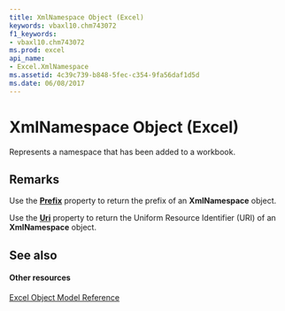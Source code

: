 ```yaml
---
title: XmlNamespace Object (Excel)
keywords: vbaxl10.chm743072
f1_keywords:
- vbaxl10.chm743072
ms.prod: excel
api_name:
- Excel.XmlNamespace
ms.assetid: 4c39c739-b848-5fec-c354-9fa56daf1d5d
ms.date: 06/08/2017
---
```



# XmlNamespace Object (Excel)

Represents a namespace that has been added to a workbook.


## Remarks

Use the  **[Prefix](Excel.XmlNamespace.Prefix.md)** property to return the prefix of an **XmlNamespace** object.

Use the  **[Uri](Excel.XmlNamespace.Uri.md)** property to return the Uniform Resource Identifier (URI) of an **XmlNamespace** object.


## See also


#### Other resources



[Excel Object Model Reference](http://msdn.microsoft.com/library/11ea8598-8a20-92d5-f98b-0da04263bf2c%28Office.15%29.aspx)

